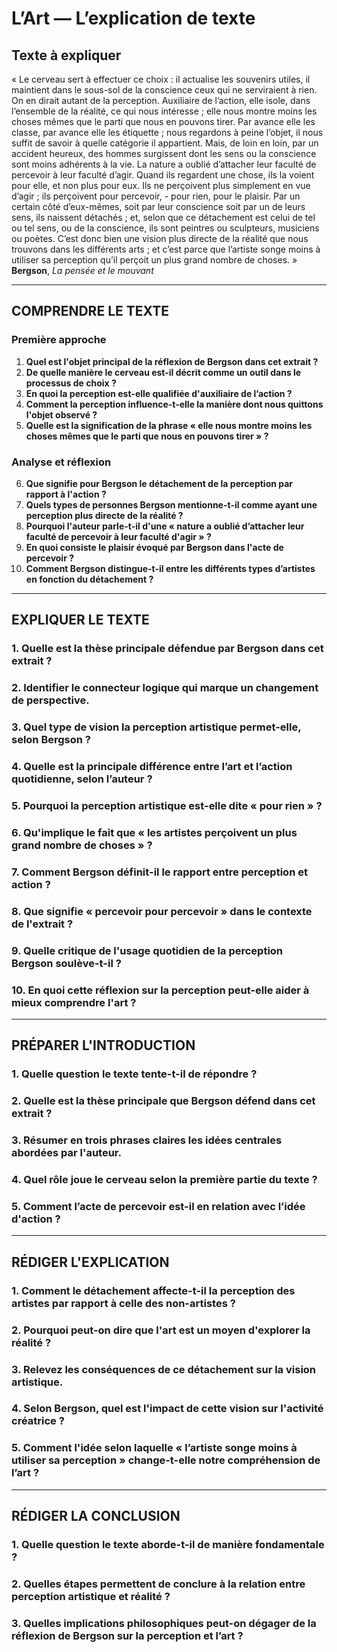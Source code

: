 # L’Art — L’explication de texte

## Texte à expliquer
« Le cerveau sert à effectuer ce choix : il actualise les souvenirs utiles, il maintient dans le sous-sol de la conscience ceux qui ne serviraient à rien. On en dirait autant de la perception. Auxiliaire de l’action, elle isole, dans l’ensemble de la réalité, ce qui nous intéresse ; elle nous montre moins les choses mêmes que le parti que nous en pouvons tirer. Par avance elle les classe, par avance elle les étiquette ; nous regardons à peine l’objet, il nous suffit de savoir à quelle catégorie il appartient. Mais, de loin en loin, par un accident heureux, des hommes surgissent dont les sens ou la conscience sont moins adhérents à la vie. La nature a oublié d’attacher leur faculté de percevoir à leur faculté d’agir. Quand ils regardent une chose, ils la voient pour elle, et non plus pour eux. Ils ne perçoivent plus simplement en vue d’agir ; ils perçoivent pour percevoir, - pour rien, pour le plaisir. Par un certain côté d’eux-mêmes, soit par leur conscience soit par un de leurs sens, ils naissent détachés ; et, selon que ce détachement est celui de tel ou tel sens, ou de la conscience, ils sont peintres ou sculpteurs, musiciens ou poètes. C’est donc bien une vision plus directe de la réalité que nous trouvons dans les différents arts ; et c’est parce que l’artiste songe moins à utiliser sa perception qu’il perçoit un plus grand nombre de choses. »  
**Bergson**, *La pensée et le mouvant*

---

## COMPRENDRE LE TEXTE

### Première approche

1. **Quel est l'objet principal de la réflexion de Bergson dans cet extrait ?**  
2. **De quelle manière le cerveau est-il décrit comme un outil dans le processus de choix ?**  
3. **En quoi la perception est-elle qualifiée d'auxiliaire de l’action ?**  
4. **Comment la perception influence-t-elle la manière dont nous quittons l'objet observé ?**  
5. **Quelle est la signification de la phrase « elle nous montre moins les choses mêmes que le parti que nous en pouvons tirer » ?**  

### Analyse et réflexion

6. **Que signifie pour Bergson le détachement de la perception par rapport à l'action ?**  
7. **Quels types de personnes Bergson mentionne-t-il comme ayant une perception plus directe de la réalité ?**  
8. **Pourquoi l'auteur parle-t-il d'une « nature a oublié d’attacher leur faculté de percevoir à leur faculté d'agir » ?**  
9. **En quoi consiste le plaisir évoqué par Bergson dans l'acte de percevoir ?**  
10. **Comment Bergson distingue-t-il entre les différents types d’artistes en fonction du détachement ?**

---

## EXPLIQUER LE TEXTE

### 1. Quelle est la thèse principale défendue par Bergson dans cet extrait ?  
### 2. Identifier le connecteur logique qui marque un changement de perspective.  
### 3. Quel type de vision la perception artistique permet-elle, selon Bergson ?  
### 4. Quelle est la principale différence entre l’art et l’action quotidienne, selon l’auteur ?  
### 5. Pourquoi la perception artistique est-elle dite « pour rien » ?  

### 6. Qu'implique le fait que « les artistes perçoivent un plus grand nombre de choses » ?  
### 7. Comment Bergson définit-il le rapport entre perception et action ?  
### 8. Que signifie « percevoir pour percevoir » dans le contexte de l'extrait ?  
### 9. Quelle critique de l'usage quotidien de la perception Bergson soulève-t-il ?  
### 10. En quoi cette réflexion sur la perception peut-elle aider à mieux comprendre l'art ?

---

## PRÉPARER L'INTRODUCTION

### 1. Quelle question le texte tente-t-il de répondre ?  
### 2. Quelle est la thèse principale que Bergson défend dans cet extrait ?  
### 3. Résumer en trois phrases claires les idées centrales abordées par l'auteur.  

### 4. Quel rôle joue le cerveau selon la première partie du texte ?  
### 5. Comment l’acte de percevoir est-il en relation avec l’idée d'action ?  

---

## RÉDIGER L'EXPLICATION

### 1. Comment le détachement affecte-t-il la perception des artistes par rapport à celle des non-artistes ?  
### 2. Pourquoi peut-on dire que l'art est un moyen d'explorer la réalité ?  
### 3. Relevez les conséquences de ce détachement sur la vision artistique.  
### 4. Selon Bergson, quel est l'impact de cette vision sur l'activité créatrice ?  
### 5. Comment l'idée selon laquelle « l’artiste songe moins à utiliser sa perception » change-t-elle notre compréhension de l’art ?

---

## RÉDIGER LA CONCLUSION

### 1. Quelle question le texte aborde-t-il de manière fondamentale ?  
### 2. Quelles étapes permettent de conclure à la relation entre perception artistique et réalité ?  
### 3. Quelles implications philosophiques peut-on dégager de la réflexion de Bergson sur la perception et l’art ?  